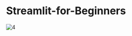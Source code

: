 # Streamlit-for-Beginners


![4](https://github.com/Satwik-uppada/Streamlit-for-Beginners/assets/92086645/f745fbe8-0a0d-4194-90d1-13bcde61d98e)
